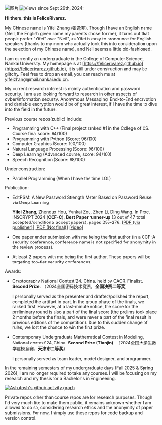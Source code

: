 ![图片](https://github.com/user-attachments/assets/bcce1a57-3f99-4743-a311-6b8a34d5a5f2)
![Views since Sept 29th, 2024:](https://komarev.com/ghpvc/?username=FeliceRivarez&label=Views+since+Sept+29th,+2024)

**Hi there, this is FeliceRivarez.**

My Chinese name is Yifei Zhang (张逸非). Though I have an English name (Neil, the English given name my parents chose for me), it turns out that people prefer "Yifei" over "Neil", as Yifei is easy to pronounce for English speakers (thanks to my mom who actually took this into consideration upon the selection of my Chinese name), and Neil seems a little old-fashioned.

I am currently an undergraduate in the College of Computer Science, Nankai University. My homepage is at [https://felicerivarez.github.io](https://felicerivarez.github.io), it is still under construction and may be glitchy. Feel free to drop an email, you can reach me at yifeizhang@mail.nankai.edu.cn.

My current research interest is mainly authentication and password security. I am also looking forward to research in other aspects of cyber/information security. Anonymous Messaging, End-to-End encryption and deniable encryption would be of great interest, if I have the time to dive into the field in the future. 

Previous course repos(public) include:

- Programming with C++ (Final project ranked #1 in the College of CS. Course final score: 94/100)
- Programming with Python (Score: 96/100)
- Computer Graphics (Score: 100/100)
- Natural Language Processing (Score: 96/100)
- Deep Learning (Advanced course, score: 94/100)
- Speech Recognition (Score: 98/100)

Under construction:

- Parallel Programming (When I have the time LOL)

Publication:

- EditPSM: A New Password Strength Meter Based on Password Reuse via Deep Learning
  
  **Yifei Zhang**, Zhenduo Hou, Yunkai Zou, Zhen Li, Ding Wang. In Proc. INSCRYPT 2024 (**CCF-C**), **Best Paper runner-up** (3 out of 47 total accepted/conditional accept papers), pages 255-276. [[PDF (via publisher)]](https://link.springer.com/chapter/10.1007/978-981-96-4731-6_13) [[PDF (Not final)]](https://www.researchgate.net/publication/387090294_EditPSM_A_New_Password_Strength_Meter_Based_on_Password_Reuse_via_Deep_Learning) [[video]](https://www.bilibili.com/video/BV1Zhk1YqECC?vd_source=a77cc3ee011649af678918fbe9172a5c)

- One paper under submission with me being the first author (in a CCF-A security conference, conference name is not specified for anonymity in the review process).

- At least 2 papers with me being the first author. These papers will be targeting top-tier security conferences.

Awards:

- Cryptography National Contest'24, China, held by CACR. Finalist, **Second Prize**. （2024全国密码技术竞赛，**全国决赛二等奖**）

  I personally served as the presenter and drafted/polished the report, completed the artifact in part. In the group phase of the finals, we ranked first.
  However, at a last-minute notice, the score for the preliminary round is also a part of the final score (the prelims took place 2 months before the finals, and were never
  a part of the final result in previous editions of the competition). Due to this sudden change of rules, we lost the chance to win the first prize.

- Contemporary Undergraduate Mathematical Contest in Modeling, National contest'24, China. **Second Prize (Tianjin)**. （2024全国大学生数学建模竞赛，**天津市二等奖**）

  I personally served as team leader, model designer, and programmer.
  
In the remaining semesters of my undergraduate days (Fall 2025 & Spring 2026), I am no longer required to take any courses. I will be focusing on my research and my thesis for a Bachelor's in Engineering.

<!---
[![Ashutosh's github activity graph](https://github-readme-activity-graph.vercel.app/graph?username=FeliceRivarez&theme=react)](https://github.com/ashutosh00710/github-readme-activity-graph)

[![Ashutosh's github activity graph](https://github-readme-activity-graph.vercel.app/graph?username=FeliceRivarez&bg_color=ffffff&color=9e4c98&line=ce4848&point=403d3d&area=true&hide_border=true)](https://github.com/ashutosh00710/github-readme-activity-graph)
--->

[![Ashutosh's github activity graph](https://github-readme-activity-graph.vercel.app/graph?username=FeliceRivarez&bg_color=ffffff&color=000000&line=ce4848&point=403d3d&area=true&hide_border=true)](https://github.com/ashutosh00710/github-readme-activity-graph)

Private repos other than course repos are for research purposes. Though I'd very much like to make them public, it remains unknown whether I am allowed to do so, considering research ethics and the anonymity of paper submissions. For now, I simply use these repos for code backup and version control.

<!--- I am considering making a homepage for myself, probably in Jan. 2025 (sorry~ I had to prepare for INSCRYPT presentation and my finals in Dec. 2024), mostly for my upcoming technical blogs and research-related inspirations. Other contents may include a gallery, a TODO list, etc. --->

<!---
FeliceRivarez/FeliceRivarez is a ✨ special ✨ repository because its `README.md` (this file) appears on your GitHub profile.
You can click the Preview link to take a look at your changes.
--->
